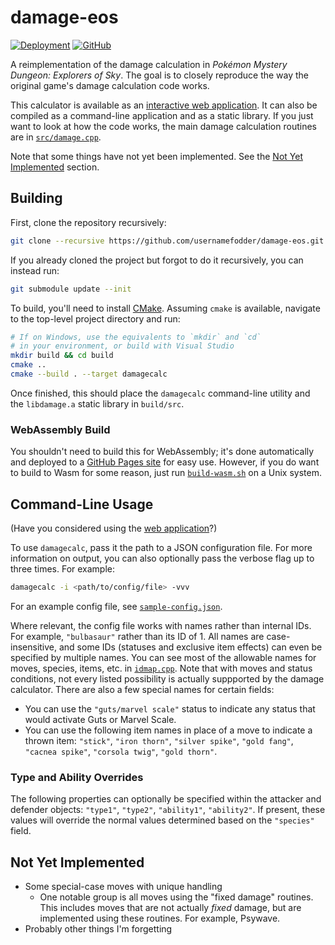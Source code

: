 # damage-eos
[![Deployment](https://github.com/UsernameFodder/damage-eos/actions/workflows/deploy.yml/badge.svg)](https://usernamefodder.github.io/damage-eos/)
[![GitHub](https://img.shields.io/github/license/usernamefodder/damage-eos)](LICENSE.txt)

A reimplementation of the damage calculation in _Pokémon Mystery Dungeon: Explorers of Sky_. The goal is to closely reproduce the way the original game's damage calculation code works.

This calculator is available as an [interactive web application](https://usernamefodder.github.io/damage-eos/). It can also be compiled as a command-line application and as a static library. If you just want to look at how the code works, the main damage calculation routines are in [`src/damage.cpp`](src/damage.cpp).

Note that some things have not yet been implemented. See the [Not Yet Implemented](#not-yet-implemented) section.

## Building
First, clone the repository recursively:
```sh
git clone --recursive https://github.com/usernamefodder/damage-eos.git
```
If you already cloned the project but forgot to do it recursively, you can instead run:
```sh
git submodule update --init
```

To build, you'll need to install [CMake](https://cmake.org/install/). Assuming `cmake` is available, navigate to the top-level project directory and run:
```sh
# If on Windows, use the equivalents to `mkdir` and `cd`
# in your environment, or build with Visual Studio
mkdir build && cd build
cmake ..
cmake --build . --target damagecalc
```
Once finished, this should place the `damagecalc` command-line utility and the `libdamage.a` static library in `build/src`.

### WebAssembly Build
You shouldn't need to build this for WebAssembly; it's done automatically and deployed to a [GitHub Pages site](https://usernamefodder.github.io/damage-eos/) for easy use. However, if you do want to build to Wasm for some reason, just run [`build-wasm.sh`](build-wasm.sh) on a Unix system.

## Command-Line Usage
(Have you considered using the [web application](https://usernamefodder.github.io/damage-eos/)?)

To use `damagecalc`, pass it the path to a JSON configuration file. For more information on output, you can also optionally pass the verbose flag up to three times. For example:
```sh
damagecalc -i <path/to/config/file> -vvv
```
For an example config file, see [`sample-config.json`](sample-config.json).

Where relevant, the config file works with names rather than internal IDs. For example, `"bulbasaur"` rather than its ID of 1. All names are case-insensitive, and some IDs (statuses and exclusive item effects) can even be specified by multiple names. You can see most of the allowable names for moves, species, items, etc. in [`idmap.cpp`](src/idmap.cpp). Note that with moves and status conditions, not every listed possibility is actually suppported by the damage calculator. There are also a few special names for certain fields:

- You can use the `"guts/marvel scale"` status to indicate any status that would activate Guts or Marvel Scale.
- You can use the following item names in place of a move to indicate a thrown item: `"stick"`, `"iron thorn"`, `"silver spike"`, `"gold fang"`, `"cacnea spike"`, `"corsola twig"`, `"gold thorn"`.

### Type and Ability Overrides
The following properties can optionally be specified within the attacker and defender objects: `"type1"`, `"type2"`, `"ability1"`, `"ability2"`. If present, these values will override the normal values determined based on the `"species"` field.

## Not Yet Implemented
- Some special-case moves with unique handling
  - One notable group is all moves using the "fixed damage" routines. This includes moves that are not actually _fixed_ damage, but are implemented using these routines. For example, Psywave.
- Probably other things I'm forgetting
